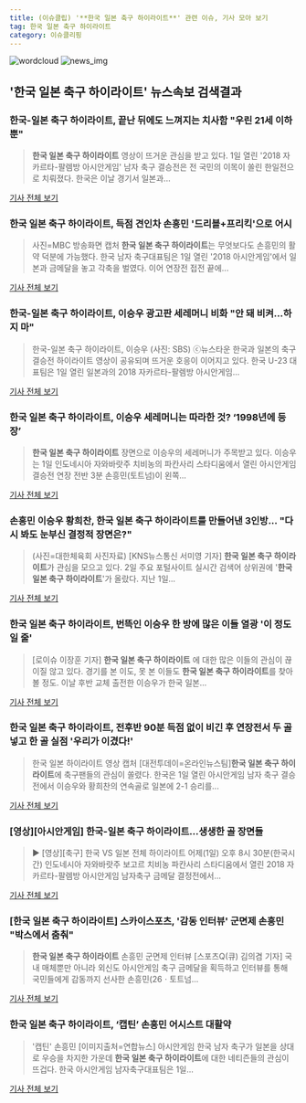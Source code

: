 ```yaml
---
title: (이슈클립) '**한국 일본 축구 하이라이트**' 관련 이슈, 기사 모아 보기
tag: 한국 일본 축구 하이라이트
category: 이슈클리핑
---
```

![wordcloud](https://s3.ap-northeast-2.amazonaws.com/lyrics101-wordcloud/2018-09-02-1535862530.png)
![news_img](https://user-images.githubusercontent.com/42597476/44507050-1206f400-a6e4-11e8-8d98-7ffbfebb353f.png)
## **'**한국 일본 축구 하이라이트**'** 뉴스속보 검색결과
### 한국-일본 축구 하이라이트, 끝난 뒤에도 느껴지는 치사함 "우린 21세 이하 뿐"

>**한국 일본 축구 하이라이트** 영상이 뜨거운 관심을 받고 있다. 1일 열린 '2018 자카르타-팔렘방 아시안게임' 남자 축구 결승전은 전 국민의 이목이 쏠린 한일전으로 치뤄졌다. 한국은 이날 경기서 일본과...

<a href="http://www.ilyosisa.co.kr/news/articleView.html?idxno=151439" target="_blank">기사 전체 보기</a>

### **한국 일본 축구 하이라이트**, 득점 견인차 손흥민 '드리블+프리킥'으로 어시

>사진=MBC 방송화면 캡처 **한국 일본 축구 하이라이트**는 무엇보다도 손흥민의 활약 덕분에 가능했다. 한국 남자 축구대표팀은 1일 열린 '2018 아시안게임'에서 일본과 금메달을 놓고 각축을 벌였다. 이어 연장전 접전 끝에...

<a href="http://www.gukjenews.com/news/articleView.html?idxno=984394" target="_blank">기사 전체 보기</a>

### 한국-일본 축구 하이라이트, 이승우 광고판 세레머니 비화 "안 돼 비켜…하지 마"

>한국-일본 축구 하이라이트, 이승우 (사진: SBS) ⓒ뉴스타운 한국과 일본의 축구 결승전 하이라이트 영상이 공유되며 뜨거운 호응이 이어지고 있다. 한국 U-23 대표팀은 1일 열린 일본과의 2018 자카르타-팔렘방 아시안게임...

<a href="http://www.newstown.co.kr/news/articleView.html?idxno=338858" target="_blank">기사 전체 보기</a>

### **한국 일본 축구 하이라이트**, 이승우 세레머니는 따라한 것? ‘1998년에 등장’

>**한국 일본 축구 하이라이트** 장면으로 이승우의 세레머니가 주목받고 있다. 이승우는 1일 인도네시아 자와바랏주 치비농의 파칸사리 스타디움에서 열린 아시안게임 결승전 연장 전반 3분 손흥민(토트넘)이 왼쪽...

<a href="http://daily.hankooki.com/lpage/entv/201809/dh20180902113624139020.htm" target="_blank">기사 전체 보기</a>

### 손흥민 이승우 황희찬, **한국 일본 축구 하이라이트**를 만들어낸 3인방... "다시 봐도 눈부신 결정적 장면은?"

>(사진=대한체육회 사진자료) [KNS뉴스통신 서미영 기자] **한국 일본 축구 하이라이트**가 관심을 모으고 있다. 2일 주요 포털사이트 실시간 검색어 상위권에 '**한국 일본 축구 하이라이트**'가 올랐다.  지난 1일...

<a href="http://www.kns.tv/news/articleView.html?idxno=465393" target="_blank">기사 전체 보기</a>

### **한국 일본 축구 하이라이트**, 번뜩인 이승우 한 방에 많은 이들 열광 '이 정도 일 줄'

>[로이슈 이장훈 기자] **한국 일본 축구 하이라이트** 에 대한 많은 이들의 관심이 끊이질 않고 있다. 경기를 본 이도, 못 본 이들도 **한국 일본 축구 하이라이트**를 찾아볼 정도. 이날 후반 교체 출전한 이승우가 한국 일본...

<a href="http://www.lawissue.co.kr/view.php?ud=2018090205201034136a28b45db0_12" target="_blank">기사 전체 보기</a>

### **한국 일본 축구 하이라이트**, 전후반 90분 득점 없이 비긴 후 연장전서 두 골 넣고 한 골 실점 '우리가 이겼다!'

>한국 일본 하이라이트 영상 캡처 [대전투데이=온라인뉴스팀]**한국 일본 축구 하이라이트**에 축구팬들의 관심이 쏠렸다. 한국은 1일 열린 아시안게임 남자 축구 결승전에서 이승우와 황희찬의 연속골로 일본에 2-1 승리를...

<a href="http://www.daejeontoday.com/news/articleView.html?idxno=511187" target="_blank">기사 전체 보기</a>

### [영상][아시안게임] 한국-일본 축구 하이라이트…생생한 골 장면들

>▶ [영상][축구] 한국 VS 일본 전체 하이라이트 어제(1일) 오후 8시 30분(한국시간) 인도네시아 자와바랏주 보고르 치비농 파칸사리 스타디움에서 열린 2018 자카르타-팔렘방 아시안게임 남자축구 금메달 결정전에서...

<a href="https://programs.sbs.co.kr/sports/ag2018/article/56053/S10009195211" target="_blank">기사 전체 보기</a>

### [**한국 일본 축구 하이라이트**] 스카이스포츠, '감동 인터뷰' 군면제 손흥민 "박스에서 춤춰"

>**한국 일본 축구 하이라이트** 손흥민 군면제 인터뷰 [스포츠Q(큐) 김의겸 기자] 국내 매체뿐만 아니라 외신도 아시안게임 축구 금메달을 획득하고 인터뷰를 통해 국민들에게 감동까지 선사한 손흥민(26ㆍ토트넘...

<a href="http://www.sportsq.co.kr/news/articleView.html?idxno=301079" target="_blank">기사 전체 보기</a>

### **한국 일본 축구 하이라이트**, ‘캡틴’ 손흥민 어시스트 대활약

>'캡틴' 손흥민 [이미지출처=연합뉴스] 아시안게임 한국 남자 축구가 일본을 상대로 우승을 차지한 가운데 **한국 일본 축구 하이라이트**에 대한 네티즌들의 관심이 뜨겁다. 한국 아시안게임 남자축구대표팀은 1일...

<a href="http://view.asiae.co.kr/news/view.htm?idxno=2018090210274127747" target="_blank">기사 전체 보기</a>


